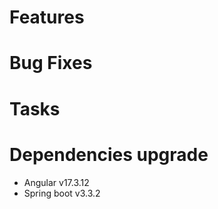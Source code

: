 
# Features


# Bug Fixes


# Tasks


# Dependencies upgrade

- Angular v17.3.12
- Spring boot v3.3.2

